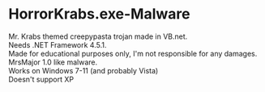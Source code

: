 # HorrorKrabs.exe-Malware
Mr. Krabs themed creepypasta trojan made in VB.net.<br>
Needs .NET Framework 4.5.1.<br> Made for educational purposes only, I'm not responsible for any damages.<br>
MrsMajor 1.0 like malware.<br>
Works on Windows 7-11 (and probably Vista)<br>
Doesn't support XP
